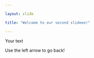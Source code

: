 ```yaml
---

layout: slide

title: "Welcome to our second slideee!"

---
```


Your text

Use the left arrow to go back!
